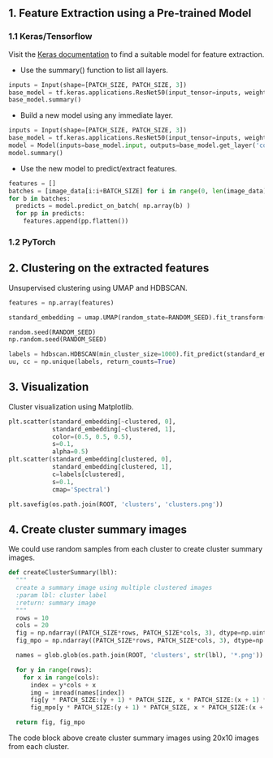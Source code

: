 ## 1. Feature Extraction using a Pre-trained Model
### 1.1 Keras/Tensorflow
Visit the [Keras documentation](https://keras.io/api/applications/) to find a suitable model for feature extraction.

* Use the summary() function to list all layers.
```python
inputs = Input(shape=[PATCH_SIZE, PATCH_SIZE, 3])
base_model = tf.keras.applications.ResNet50(input_tensor=inputs, weights='imagenet', include_top=False)
base_model.summary()
```

* Build a new model using any immediate layer.
```python
inputs = Input(shape=[PATCH_SIZE, PATCH_SIZE, 3])
base_model = tf.keras.applications.ResNet50(input_tensor=inputs, weights='imagenet', include_top=False)
model = Model(inputs=base_model.input, outputs=base_model.get_layer('conv5_block3_2_relu').output)
model.summary()
```

* Use the new model to predict/extract features.
```python
features = []
batches = [image_data[i:i+BATCH_SIZE] for i in range(0, len(image_data), BATCH_SIZE)]
for b in batches:
  predicts = model.predict_on_batch( np.array(b) )
  for pp in predicts:
    features.append(pp.flatten())
```
### 1.2 PyTorch


## 2. Clustering on the extracted features
Unsupervised clustering using UMAP and HDBSCAN.
```python
features = np.array(features)

standard_embedding = umap.UMAP(random_state=RANDOM_SEED).fit_transform(features)

random.seed(RANDOM_SEED)
np.random.seed(RANDOM_SEED)

labels = hdbscan.HDBSCAN(min_cluster_size=1000).fit_predict(standard_embedding)
uu, cc = np.unique(labels, return_counts=True)
```

## 3. Visualization
Cluster visualization using Matplotlib.
```python
plt.scatter(standard_embedding[~clustered, 0],
            standard_embedding[~clustered, 1],
            color=(0.5, 0.5, 0.5),
            s=0.1,
            alpha=0.5)
plt.scatter(standard_embedding[clustered, 0],
            standard_embedding[clustered, 1],
            c=labels[clustered],
            s=0.1,
            cmap='Spectral')

plt.savefig(os.path.join(ROOT, 'clusters', 'clusters.png'))
```

## 4. Create cluster summary images
We could use random samples from each cluster to create cluster summary images.
```python
def createClusterSummary(lbl):
  """
  create a summary image using multiple clustered images
  :param lbl: cluster label
  :return: summary image
  """
  rows = 10
  cols = 20
  fig = np.ndarray((PATCH_SIZE*rows, PATCH_SIZE*cols, 3), dtype=np.uint8)
  fig_mpo = np.ndarray((PATCH_SIZE*rows, PATCH_SIZE*cols, 3), dtype=np.uint8)

  names = glob.glob(os.path.join(ROOT, 'clusters', str(lbl), '*.png'))

  for y in range(rows):
    for x in range(cols):
      index = y*cols + x
      img = imread(names[index])
      fig[y * PATCH_SIZE:(y + 1) * PATCH_SIZE, x * PATCH_SIZE:(x + 1) * PATCH_SIZE] = img[:, :PATCH_SIZE]
      fig_mpo[y * PATCH_SIZE:(y + 1) * PATCH_SIZE, x * PATCH_SIZE:(x + 1) * PATCH_SIZE] = img[:, PATCH_SIZE:]

  return fig, fig_mpo
```
The code block above create cluster summary images using 20x10 images from each cluster.
